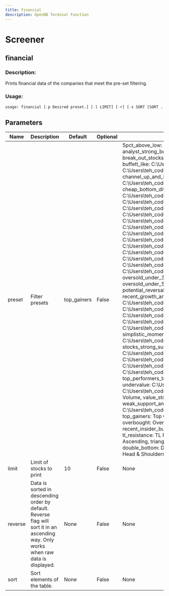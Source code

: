 ```yaml
---
title: financial
description: OpenBB Terminal Function
---
```


# Screener

## financial

### Description: 

Prints financial data of the companies that meet the pre-set filtering.

### Usage: 
```python
usage: financial [-p Desired preset.] [-l LIMIT] [-r] [-s SORT [SORT ...]]
```

## Parameters

| Name | Description | Default | Optional | Choices |
| ---- | ----------- | ------- | -------- | ------- |
| preset | Filter presets | top_gainers | False | 5pct_above_low:  C:\Users\teh_coderer\Documents\GitHub\OpenBBTerminalMine\openbb_terminal\stocks\screener\presets\5pct_above_low.ini,  analyst_strong_buy:  C:\Users\teh_coderer\Documents\GitHub\OpenBBTerminalMine\openbb_terminal\stocks\screener\presets\analyst_strong_buy.ini,  break_out_stocks:  C:\Users\teh_coderer\Documents\GitHub\OpenBBTerminalMine\openbb_terminal\stocks\screener\presets\break_out_stocks.ini,  buffett_like:  C:\Users\teh_coderer\Documents\GitHub\OpenBBTerminalMine\openbb_terminal\stocks\screener\presets\buffett_like.ini,  bull_runs_over_10pct:  C:\Users\teh_coderer\Documents\GitHub\OpenBBTerminalMine\openbb_terminal\stocks\screener\presets\bull_runs_over_10pct.ini,  channel_up_and_low_debt_and_sma_50and200:  C:\Users\teh_coderer\Documents\GitHub\OpenBBTerminalMine\openbb_terminal\stocks\screener\presets\channel_up_and_low_debt_and_sma_50and200.ini,  cheap_bottom_dividend:  C:\Users\teh_coderer\Documents\GitHub\OpenBBTerminalMine\openbb_terminal\stocks\screener\presets\cheap_bottom_dividend.ini,  cheap_dividend:  C:\Users\teh_coderer\Documents\GitHub\OpenBBTerminalMine\openbb_terminal\stocks\screener\presets\cheap_dividend.ini,  cheap_oversold:  C:\Users\teh_coderer\Documents\GitHub\OpenBBTerminalMine\openbb_terminal\stocks\screener\presets\cheap_oversold.ini,  continued_momentum_scan:  C:\Users\teh_coderer\Documents\GitHub\OpenBBTerminalMine\openbb_terminal\stocks\screener\presets\continued_momentum_scan.ini,  death_cross:  C:\Users\teh_coderer\Documents\GitHub\OpenBBTerminalMine\openbb_terminal\stocks\screener\presets\death_cross.ini,  golden_cross:  C:\Users\teh_coderer\Documents\GitHub\OpenBBTerminalMine\openbb_terminal\stocks\screener\presets\golden_cross.ini,  golden_cross_penny:  C:\Users\teh_coderer\Documents\GitHub\OpenBBTerminalMine\openbb_terminal\stocks\screener\presets\golden_cross_penny.ini,  growth_stocks:  C:\Users\teh_coderer\Documents\GitHub\OpenBBTerminalMine\openbb_terminal\stocks\screener\presets\growth_stocks.ini,  heavy_inst_ins:  C:\Users\teh_coderer\Documents\GitHub\OpenBBTerminalMine\openbb_terminal\stocks\screener\presets\heavy_inst_ins.ini,  high_vol_and_low_debt:  C:\Users\teh_coderer\Documents\GitHub\OpenBBTerminalMine\openbb_terminal\stocks\screener\presets\high_vol_and_low_debt.ini,  modified_dreman:  C:\Users\teh_coderer\Documents\GitHub\OpenBBTerminalMine\openbb_terminal\stocks\screener\presets\modified_dreman.ini,  modified_neff:  C:\Users\teh_coderer\Documents\GitHub\OpenBBTerminalMine\openbb_terminal\stocks\screener\presets\modified_neff.ini,  news_scanner:  C:\Users\teh_coderer\Documents\GitHub\OpenBBTerminalMine\openbb_terminal\stocks\screener\presets\news_scanner.ini,  oversold:  Oversold,  oversold_under_3dol:  C:\Users\teh_coderer\Documents\GitHub\OpenBBTerminalMine\openbb_terminal\stocks\screener\presets\oversold_under_3dol.ini,  oversold_under_5dol:  C:\Users\teh_coderer\Documents\GitHub\OpenBBTerminalMine\openbb_terminal\stocks\screener\presets\oversold_under_5dol.ini,  potential_reversals:  C:\Users\teh_coderer\Documents\GitHub\OpenBBTerminalMine\openbb_terminal\stocks\screener\presets\potential_reversals.ini,  recent_growth_and_support:  C:\Users\teh_coderer\Documents\GitHub\OpenBBTerminalMine\openbb_terminal\stocks\screener\presets\recent_growth_and_support.ini,  rosenwald:  C:\Users\teh_coderer\Documents\GitHub\OpenBBTerminalMine\openbb_terminal\stocks\screener\presets\rosenwald.ini,  rosenwald_gtfo:  C:\Users\teh_coderer\Documents\GitHub\OpenBBTerminalMine\openbb_terminal\stocks\screener\presets\rosenwald_gtfo.ini,  sexy_year:  C:\Users\teh_coderer\Documents\GitHub\OpenBBTerminalMine\openbb_terminal\stocks\screener\presets\sexy_year.ini,  short_squeeze_scan:  C:\Users\teh_coderer\Documents\GitHub\OpenBBTerminalMine\openbb_terminal\stocks\screener\presets\short_squeeze_scan.ini,  simplistic_momentum_scanner_under_7dol:  C:\Users\teh_coderer\Documents\GitHub\OpenBBTerminalMine\openbb_terminal\stocks\screener\presets\simplistic_momentum_scanner_under_7dol.ini,  stocks_strong_support_levels:  C:\Users\teh_coderer\Documents\GitHub\OpenBBTerminalMine\openbb_terminal\stocks\screener\presets\stocks_strong_support_levels.ini,  template:  C:\Users\teh_coderer\Documents\GitHub\OpenBBTerminalMine\openbb_terminal\stocks\screener\presets\template.ini,  top_performers_all:  C:\Users\teh_coderer\Documents\GitHub\OpenBBTerminalMine\openbb_terminal\stocks\screener\presets\top_performers_all.ini,  top_performers_healthcare:  C:\Users\teh_coderer\Documents\GitHub\OpenBBTerminalMine\openbb_terminal\stocks\screener\presets\top_performers_healthcare.ini,  top_performers_tech:  C:\Users\teh_coderer\Documents\GitHub\OpenBBTerminalMine\openbb_terminal\stocks\screener\presets\top_performers_tech.ini,  undervalue:  C:\Users\teh_coderer\Documents\GitHub\OpenBBTerminalMine\openbb_terminal\stocks\screener\presets\undervalue.ini,  under_15dol_stocks:  C:\Users\teh_coderer\Documents\GitHub\OpenBBTerminalMine\openbb_terminal\stocks\screener\presets\under_15dol_stocks.ini,  unusual_volume:  Unusual Volume,  value_stocks:  C:\Users\teh_coderer\Documents\GitHub\OpenBBTerminalMine\openbb_terminal\stocks\screener\presets\value_stocks.ini,  weak_support_and_top_performers:  C:\Users\teh_coderer\Documents\GitHub\OpenBBTerminalMine\openbb_terminal\stocks\screener\presets\weak_support_and_top_performers.ini,  top_gainers:  Top Gainers,  top_losers:  Top Losers,  new_high:  New High,  new_low:  New Low,  most_volatile:  Most Volatile,  most_active:  Most Active,  overbought:  Overbought,  downgrades:  Downgrades,  upgrades:  Upgrades,  earnings_before:  Earnings Before,  earnings_after:  Earnings After,  recent_insider_buying:  Recent Insider Buying,  recent_insider_selling:  Recent Insider Selling,  major_news:  Major News,  horizontal_sr:  Horizontal S/R,  tl_resistance:  TL Resistance,  tl_support:  TL Support,  wedge_up:  Wedge Up,  wedge_down:  Wedge Down,  wedge:  Wedge,  triangle_ascending:  Triangle Ascending,  triangle_descending:  Triangle Descending,  channel_up:  Channel Up,  channel_down:  Channel Down,  channel:  Channel,  double_top:  Double Top,  double_bottom:  Double Bottom,  multiple_top:  Multiple Top,  multiple_bottom:  Multiple Bottom,  head_shoulders:  Head & Shoulders,  head_shoulders_inverse:  Head & Shoulders Inverse |
| limit | Limit of stocks to print | 10 | False | None |
| reverse | Data is sorted in descending order by default. Reverse flag will sort it in an ascending way. Only works when raw data is displayed. | None | False | None |
| sort | Sort elements of the table. | None | False | None |


